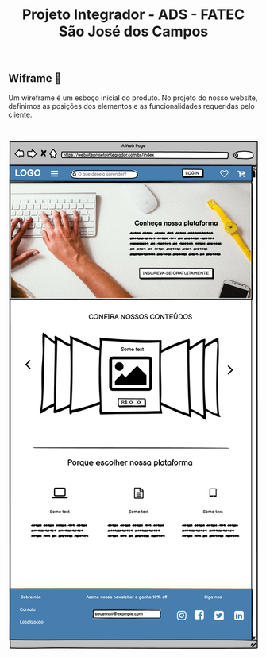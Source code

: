 <h1 align="center">Projeto Integrador - ADS - FATEC São José dos Campos</h1>

<br>

##  Wiframe :pencil:

Um wireframe é um esboço inicial do produto. No projeto do nosso website, definimos as posições dos elementos e as funcionalidades requeridas pelo cliente.

<br>

<p align="center">
<img  src="(1) Index.png">
</p>



